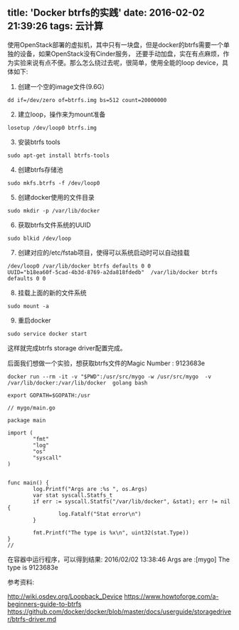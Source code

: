 title: 'Docker btrfs的实践'
date: 2016-02-02 21:39:26
tags: 云计算
---

使用OpenStack部署的虚拟机，其中只有一块盘，但是docker的btrfs需要一个单独的设备，如果OpenStack没有Cinder服务，
还要手动加盘，实在有点麻烦，作为实验来说有点不便。那么怎么绕过去呢，很简单，使用全能的loop device，具体如下:

1. 创建一个空的image文件(9.6G）

```
dd if=/dev/zero of=btrfs.img bs=512 count=20000000
```

2. 建立loop，操作来为mount准备

```
losetup /dev/loop0 btrfs.img
```

3. 安装btrfs tools

```
sudo apt-get install btrfs-tools
```

4. 创建btrfs存储池

```
sudo mkfs.btrfs -f /dev/loop0
```

5. 创建docker使用的文件目录

```
sudo mkdir -p /var/lib/docker
```

6. 获取btrfs文件系统的UUID

```
sudo blkid /dev/loop
```

7. 创建对应的/etc/fstab项目，使得可以系统启动时可以自动挂载

```
/dev/loop0 /var/lib/docker btrfs defaults 0 0
UUID="b18ea60f-5cad-4b3d-8769-a2da818fdedb"  /var/lib/docker btrfs defaults 0 0
```

8. 挂载上面的新的文件系统

```
sudo mount -a
```

9. 重启docker

```
sudo service docker start
```

这样就完成btrfs storage driver配置完成。

后面我们想做一个实验，想获取btrfs文件的Magic Number : 9123683e

```
docker run --rm -it -v "$PWD":/usr/src/mygo -w /usr/src/mygo  -v /var/lib/docker:/var/lib/docker  golang bash

export GOPATH=$GOPATH:/usr
```

```
// mygo/main.go

package main

import (
        "fmt"
        "log"
        "os"
        "syscall"
)

        
func main() {
        log.Printf("Args are :%s ", os.Args)
        var stat syscall.Statfs_t
        if err := syscall.Statfs("/var/lib/docker", &stat); err != nil {
                log.Fatalf("Stat error\n")
        }
                
        fmt.Printf("The type is %x\n", uint32(stat.Type))
} 
//
```

在容器中运行程序，可以得到结果:
2016/02/02 13:38:46 Args are :[mygo] 
The type is 9123683e

参考资料:

http://wiki.osdev.org/Loopback_Device
https://www.howtoforge.com/a-beginners-guide-to-btrfs
https://github.com/docker/docker/blob/master/docs/userguide/storagedriver/btrfs-driver.md                                   